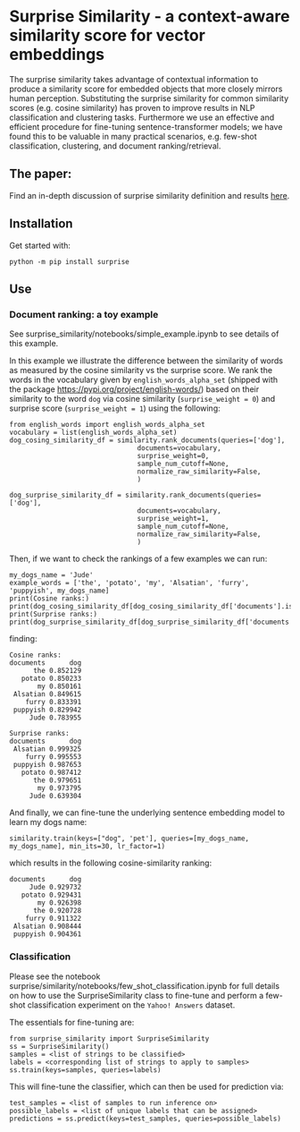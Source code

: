 # Surprise Similarity - a context-aware similarity score for vector embeddings

The surprise similarity takes advantage of contextual information to produce a similarity score for embedded objects that more closely mirrors human perception.  Substituting the surprise similarity for common similarity scores (e.g. cosine similarity) has proven to improve results in NLP classification and clustering tasks. Furthermore we use an effective and efficient procedure for fine-tuning sentence-transformer models; we have found this to be valuable in many practical scenarios, e.g. few-shot classification, clustering, and document ranking/retrieval.

## The paper: 
Find an in-depth discussion of surprise similarity definition and results [here](http://arxiv.org).

## Installation 
Get started with:
```
python -m pip install surprise
```

## Use

### Document ranking: a toy example
See surprise_similarity/notebooks/simple_example.ipynb to see details of this example.

In this example we illustrate the difference between the similarity of words as measured by the cosine similarity vs the surprise score.  We rank the words in the vocabulary given by `english_words_alpha_set` (shipped with the package https://pypi.org/project/english-words/) based on their similarity to the word `dog` via cosine similarity (`surprise_weight = 0`) and surprise score (`surprise_weight = 1`) using the following:
```
from english_words import english_words_alpha_set
vocabulary = list(english_words_alpha_set)
dog_cosing_similarity_df = similarity.rank_documents(queries=['dog'],
                                documents=vocabulary,
                                surprise_weight=0,
                                sample_num_cutoff=None,
                                normalize_raw_similarity=False,
                                )

dog_surprise_similarity_df = similarity.rank_documents(queries=['dog'],
                                documents=vocabulary,
                                surprise_weight=1,
                                sample_num_cutoff=None,
                                normalize_raw_similarity=False,
                                )
```                                
Then, if we want to check the rankings of a few examples we can run:
```
my_dogs_name = 'Jude'
example_words = ['the', 'potato', 'my', 'Alsatian', 'furry', 'puppyish', my_dogs_name]
print(Cosine ranks:)
print(dog_cosing_similarity_df[dog_cosing_similarity_df['documents'].isin(example_words)].to_markdown())
print(Surprise ranks:)
print(dog_surprise_similarity_df[dog_surprise_similarity_df['documents'].isin(example_words)].to_markdown())
```
finding:
```
Cosine ranks:
documents      dog
      the 0.852129
   potato 0.850233
       my 0.850161
 Alsatian 0.849615
    furry 0.833391
 puppyish 0.829942
     Jude 0.783955

Surprise ranks:
documents      dog
 Alsatian 0.999325
    furry 0.995553
 puppyish 0.987653
   potato 0.987412
      the 0.979651
       my 0.973795
     Jude 0.639304
```
And finally, we can fine-tune the underlying sentence embedding model to learn my dogs name:
``` 
similarity.train(keys=["dog", 'pet'], queries=[my_dogs_name, my_dogs_name], min_its=30, lr_factor=1)
```
which results in the following cosine-similarity ranking:
```
documents      dog
     Jude 0.929732
   potato 0.929431
       my 0.926398
      the 0.920728
    furry 0.911322
 Alsatian 0.908444
 puppyish 0.904361
 ```
### Classification
Please see the notebook surprise/similarity/notebooks/few_shot_classification.ipynb for full details on how to use the SurpriseSimilarity class to fine-tune and perform a few-shot classification experiment on the `Yahoo! Answers` dataset.

The essentials for fine-tuning are:
```
from surprise_similarity import SurpriseSimilarity
ss = SurpriseSimilarity()
samples = <list of strings to be classified>
labels = <corresponding list of strings to apply to samples>
ss.train(keys=samples, queries=labels)
```
This will fine-tune the classifier, which can then be used for prediction via:
```
test_samples = <list of samples to run inference on>
possible_labels = <list of unique labels that can be assigned>
predictions = ss.predict(keys=test_samples, queries=possible_labels)
```